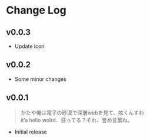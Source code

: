 # Change Log

## v0.0.3

- Update icon

## v0.0.2

- Some minor changes

## v0.0.1

> かたや俺は電子の砂漠で深層webを見て、呟くんすわ  
> it’a hello wolrd．狂ってる？それ、誉め言葉ね。

- Initial release
